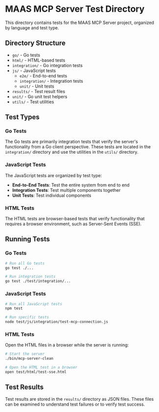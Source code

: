 # MAAS MCP Server Test Directory

This directory contains tests for the MAAS MCP Server project, organized by language and test type.

## Directory Structure

- `go/` - Go tests
- `html/` - HTML-based tests
- `integration/` - Go integration tests
- `js/` - JavaScript tests
  - `e2e/` - End-to-end tests
  - `integration/` - Integration tests
  - `unit/` - Unit tests
- `results/` - Test result files
- `unit/` - Go unit test helpers
- `utils/` - Test utilities

## Test Types

### Go Tests

The Go tests are primarily integration tests that verify the server's functionality from a Go client perspective. These tests are located in the `integration/` directory and use the utilities in the `utils/` directory.

### JavaScript Tests

The JavaScript tests are organized by test type:

- **End-to-End Tests**: Test the entire system from end to end
- **Integration Tests**: Test multiple components together
- **Unit Tests**: Test individual components

### HTML Tests

The HTML tests are browser-based tests that verify functionality that requires a browser environment, such as Server-Sent Events (SSE).

## Running Tests

### Go Tests

```bash
# Run all Go tests
go test ./...

# Run integration tests
go test ./test/integration/...
```

### JavaScript Tests

```bash
# Run all JavaScript tests
npm test

# Run specific tests
node test/js/integration/test-mcp-connection.js
```

### HTML Tests

Open the HTML files in a browser while the server is running:

```bash
# Start the server
./bin/mcp-server-clean

# Open the HTML test in a browser
open test/html/test-sse.html
```

## Test Results

Test results are stored in the `results/` directory as JSON files. These files can be examined to understand test failures or to verify test success.
